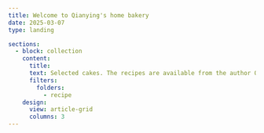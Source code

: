 ```yaml
---
title: Welcome to Qianying's home bakery
date: 2025-03-07
type: landing

sections:
  - block: collection
    content:
      title: 
      text: Selected cakes. The recipes are available from the author QW, upon reasonable request.
      filters:
        folders:
          - recipe
    design:
      view: article-grid
      columns: 3
---
```

